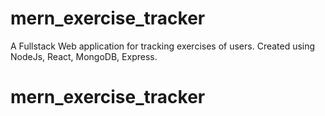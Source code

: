 # mern_exercise_tracker
A Fullstack Web application for tracking exercises of users. Created using NodeJs, React, MongoDB, Express.
# mern_exercise_tracker
